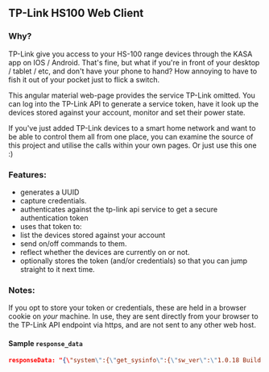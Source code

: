 ## TP-Link HS100 Web Client

### Why?

TP-Link give you access to your HS-100 range devices through the KASA app on IOS / Android. That's fine, but what if you're
in front of your desktop / tablet / etc, and don't have your phone to hand? How annoying to have to fish it out of your pocket
just to flick a switch. 

This angular material web-page provides the service TP-Link omitted. You can log into the TP-Link API to generate a service token,
have it look up the devices stored against your account, monitor and set their power state. 

If you've just added TP-Link devices to a smart home network and want to be able to control them all from one place, you can 
examine the source of this project and utilise the calls within your own pages. Or just use this one :)


### Features:

 - generates a UUID
 - capture credentials.
 - authenticates against the tp-link api service to get a secure authentication token
 - uses that token to:
  - list the devices stored against your account
  - send on/off commands to them.
  - reflect whether the devices are currently on or not.
 - optionally stores the token (and/or credentials) so that you can jump straight to it next time.
 
 
### Notes:

If you opt to store your token or credentials, these are held in a browser cookie on *your* machine. In use, they are sent directly from your
browser to the TP-Link API endpoint via https, and are not sent to any other web host.

#### Sample `response_data`

````json
responseData: "{\"system\":{\"get_sysinfo\":{\"sw_ver\":\"1.0.18 Build 210910 Rel.141202\",\"hw_ver\":\"1.0\",\"model\":\"KP115(US)\",\"deviceId\":\"8006A1CC73ECF70CE0589933D308D8701DE08775\",\"oemId\":\"9FDE0C9E37EDF4495F681216FEFB0CFB\",\"hwId\":\"3E2B9A976B98DCFC5C83D11C8CEF7510\",\"rssi\":-55,\"latitude_i\":400134,\"longitude_i\":-752347,\"alias\":\"sheil\",\"status\":\"configured\",\"obd_src\":\"tplink\",\"mic_type\":\"IOT.SMARTPLUGSWITCH\",\"feature\":\"TIM:ENE\",\"mac\":\"C0:C9:E3:0E:42:39\",\"updating\":0,\"led_off\":0,\"relay_state\":1,\"on_time\":38982,\"icon_hash\":\"\",\"dev_name\":\"Smart Wi-Fi Plug Mini\",\"active_mode\":\"none\",\"next_action\":{\"type\":-1},\"ntc_state\":0,\"err_code\":0}},\"emeter\":{\"get_realtime\":{\"current_ma\":88,\"voltage_mv\":123566,\"power_mw\":8903,\"total_wh\":139,\"err_code\":0}}}"
````
